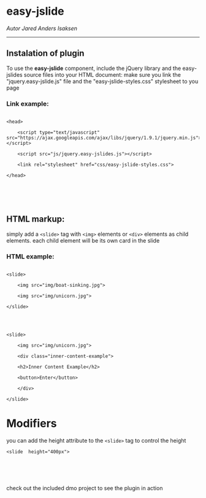 # easy-jslide

*Autor Jared Anders Isaksen*

---
  
  

## Instalation of plugin

  
To use the **easy-jslide** component, include the jQuery library and the easy-jslides source files into your HTML document:
make sure you link the "jquery.easy-jslide.js" file and the "easy-jslide-styles.css" stylesheet to you page

  

### Link example:

```

<head>

    <script type="text/javascript" src="https://ajax.googleapis.com/ajax/libs/jquery/1.9.1/jquery.min.js"></script>
    
    <script src="js/jquery.easy-jslides.js"></script>
    
    <link rel="stylesheet" href="css/easy-jslide-styles.css">

</head>

```

  
<br>
<br>
<br>

  

## HTML markup:


  

simply add a `<slide>` tag with `<img>` elements or `<div>` elements as child elements. each child element will be its own card in the slide

  
  
  

### HTML example:

```

<slide>

    <img src="img/boat-sinking.jpg">

    <img src="img/unicorn.jpg">

</slide>

```

<br>

```

<slide>

    <img src="img/unicorn.jpg">

    <div class="inner-content-example">

    <h2>Inner Content Example</h2>

    <button>Enter</button>

    </div>

</slide>

```



# Modifiers

you can add the height attribute to the `<slide>` tag to control the height 
```
<slide  height="400px">
```

<br>
<br>
<br>

check out the included dmo project to see the plugin in action